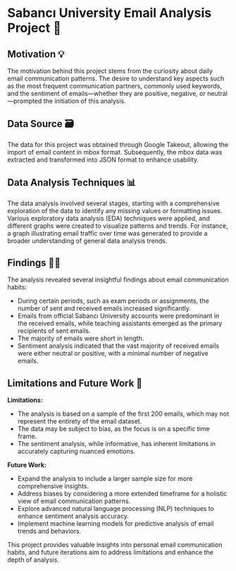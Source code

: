 # Sabancı University Email Analysis Project 📧

## Motivation 💡

The motivation behind this project stems from the curiosity about daily email communication patterns. The desire to understand key aspects such as the most frequent communication partners, commonly used keywords, and the sentiment of emails—whether they are positive, negative, or neutral—prompted the initiation of this analysis.

## Data Source 🗃️

The data for this project was obtained through Google Takeout, allowing the import of email content in mbox format. Subsequently, the mbox data was extracted and transformed into JSON format to enhance usability.

## Data Analysis Techniques 📊

The data analysis involved several stages, starting with a comprehensive exploration of the data to identify any missing values or formatting issues. Various exploratory data analysis (EDA) techniques were applied, and different graphs were created to visualize patterns and trends. For instance, a graph illustrating email traffic over time was generated to provide a broader understanding of general data analysis trends.

## Findings 🕵️‍♂️

The analysis revealed several insightful findings about email communication habits:

- During certain periods, such as exam periods or assignments, the number of sent and received emails increased significantly.
- Emails from official Sabancı University accounts were predominant in the received emails, while teaching assistants emerged as the primary recipients of sent emails.
- The majority of emails were short in length.
- Sentiment analysis indicated that the vast majority of received emails were either neutral or positive, with a minimal number of negative emails.

## Limitations and Future Work 🚧

**Limitations:**
- The analysis is based on a sample of the first 200 emails, which may not represent the entirety of the email dataset.
- The data may be subject to bias, as the focus is on a specific time frame.
- The sentiment analysis, while informative, has inherent limitations in accurately capturing nuanced emotions.

**Future Work:**
- Expand the analysis to include a larger sample size for more comprehensive insights.
- Address biases by considering a more extended timeframe for a holistic view of email communication patterns.
- Explore advanced natural language processing (NLP) techniques to enhance sentiment analysis accuracy.
- Implement machine learning models for predictive analysis of email trends and behaviors.

This project provides valuable insights into personal email communication habits, and future iterations aim to address limitations and enhance the depth of analysis.

